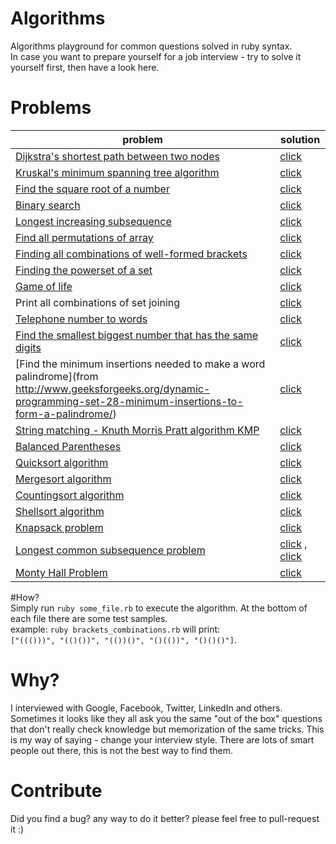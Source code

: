 Algorithms
==========

Algorithms playground for common questions solved in ruby syntax.  
In case you want to prepare yourself for a job interview - try to solve it yourself first, then have a look here.  

# Problems

| problem                                                                                                                                                                                 | solution                                                                                                                                                                              |
|-----------------------------------------------------------------------------------------------------------------------------------------------------------------------------------------|---------------------------------------------------------------------------------------------------------------------------------------------------------------------------------------|
| [Dijkstra's shortest path between two nodes](https://en.wikipedia.org/wiki/Dijkstra%27s_algorithm)                                                                                      | [click](https://github.com/sagivo/algorithms/blob/master/dijkstra.rb)                                                                                                                 |
| [Kruskal's minimum spanning tree algorithm](http://en.wikipedia.org/wiki/Kruskal%27s_algorithm)                                                                                         | [click](https://github.com/sagivo/algorithms/blob/master/kruskal.rb)                                                                                                                  |
| [Find the square root of a number](https://en.wikipedia.org/wiki/Newton%27s_method)                                                                                                     | [click](https://github.com/sagivo/algorithms/blob/master/sq_root.rb)                                                                                                                  |
| [Binary search](https://en.wikipedia.org/wiki/Binary_search_algorithm)                                                                                                                  | [click](https://github.com/sagivo/algorithms/blob/master/binary_search.rb)                                                                                                            |
| [Longest increasing subsequence](http://en.wikipedia.org/wiki/Longest_increasing_subsequence)                                                                                           | [click](https://github.com/sagivo/algorithms/blob/master/longest_increasing_subsequence.rb)                                                                                           |
| [Find all permutations of array](https://en.wikipedia.org/wiki/Permutation)                                                                                                             | [click](https://github.com/sagivo/algorithms/blob/master/permutations.rb)                                                                                                             |
| [Finding all combinations of well-formed brackets](http://stackoverflow.com/questions/727707/finding-all-combinations-of-well-formed-brackets)                                          | [click](https://github.com/sagivo/algorithms/blob/master/brackets_combinations.rb)                                                                                                    |
| [Finding the powerset of a set](http://en.wikipedia.org/wiki/Power_set)                                                                                                                 | [click](https://github.com/sagivo/algorithms/blob/master/powerset.rb)                                                                                                                 |
| [Game of life](https://en.wikipedia.org/wiki/Conway%27s_Game_of_Life)                                                                                                                   | [click](https://github.com/sagivo/algorithms/blob/master/game_of_life.rb)                                                                                                             |
| Print all combinations of set joining                                                                                                                                                   | [click](https://github.com/sagivo/algorithms/blob/master/join_sets.rb)                                                                                                                |
| [Telephone number to words](http://www.mobilefish.com/services/phonenumber_words/phonenumber_words.php)                                                                                 | [click](https://github.com/sagivo/algorithms/blob/master/phone.rb)                                                                                                                    |
| [Find the smallest biggest number that has the same digits](http://stackoverflow.com/questions/9368205/given-a-number-find-the-next-higher-number-which-has-the-exact-same-set-of-digi) | [click](https://github.com/sagivo/algorithms/blob/master/bigger_num_with_same_digits.rb)                                                                                              |
| [Find the minimum insertions needed to make a word palindrome](from http://www.geeksforgeeks.org/dynamic-programming-set-28-minimum-insertions-to-form-a-palindrome/)                   | [click](https://github.com/sagivo/algorithms/blob/master/min_insertions_for_palindrome.rb)                                                                                            |
| [String matching - Knuth Morris Pratt algorithm KMP](http://en.wikipedia.org/wiki/Knuth%E2%80%93Morris%E2%80%93Pratt_algorithm)                                                         | [click](https://github.com/sagivo/algorithms/blob/master/kmp.rb)                                                                                                                      |
| [Balanced Parentheses](http://stackoverflow.com/questions/14930073/how-to-check-if-a-string-is-balanced)                                                                                | [click](https://github.com/sagivo/algorithms/blob/master/balanced_parentheses.rb)                                                                                                     |
| [Quicksort algorithm](http://en.wikipedia.org/wiki/Quicksort)                                                                                                                           | [click](https://github.com/sagivo/algorithms/blob/master/quicksort.rb)                                                                                                                |
| [Mergesort algorithm](https://en.wikipedia.org/wiki/Merge_sort)                                                                                                                         | [click](https://github.com/sagivo/algorithms/blob/master/merge_sort.rb)                                                                                                               |
| [Countingsort algorithm](http://en.wikipedia.org/wiki/Counting_sort)                                                                                                                    | [click](https://github.com/sagivo/algorithms/blob/master/counting_sort.rb)                                                                                                            |
| [Shellsort algorithm](http://en.wikipedia.org/wiki/Shellsort)                                                                                                                           | [click](https://github.com/sagivo/algorithms/blob/master/shell_sort.rb)                                                                                                               |
| [Knapsack problem](http://en.wikipedia.org/wiki/Knapsack_problem)                                                                                                                       | [click](https://github.com/sagivo/algorithms/blob/master/knapsack.rb)                                                                                                                 |
| [Longest common subsequence problem](https://en.wikipedia.org/wiki/Longest_common_subsequence_problem)                                                                                  | [click](https://github.com/sagivo/algorithms/blob/master/longest_common_subsequence.rb) , [click](https://github.com/sagivo/algorithms/blob/master/longest_increasing_subsequence.rb) |
| [Monty Hall Problem](https://en.wikipedia.org/wiki/Monty_hall_problem)                                                                                                                  | [click](https://github.com/sagivo/algorithms/blob/master/monty_hall.rb)                                                                                                               |

#How?  
Simply run `ruby some_file.rb` to execute the algorithm. At the bottom of each file there are some test samples.  
example: `ruby brackets_combinations.rb` will print:  
`["((()))", "(()())", "(())()", "()(())", "()()()"]`.  

# Why?
I interviewed with Google, Facebook, Twitter, LinkedIn and others. 
Sometimes it looks like they all ask you the same "out of the box" questions that don't really check knowledge but memorization of the same tricks. 
This is my way of saying - change your interview style. There are lots of smart people out there, this is not the best way to find them. 

# Contribute 
Did you find a bug? any way to do it better? please feel free to pull-request it :)
